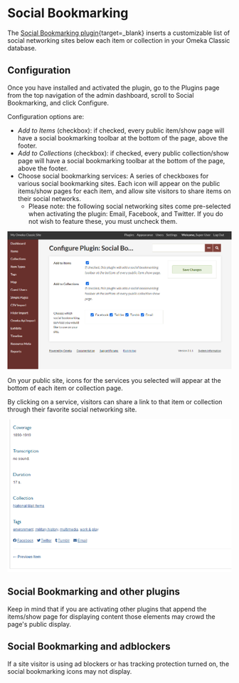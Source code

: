 # Social Bookmarking

The [Social Bookmarking plugin](https://omeka.org/classic/plugins/SocialBookmarking/){target=_blank} inserts a customizable list of social networking sites below each item or collection in your Omeka Classic database.

## Configuration

Once you have installed and activated the plugin, go to the Plugins page from the top navigation of the admin dashboard, scroll to Social Bookmarking, and click Configure. 

Configuration options are: 

- *Add to Items* (checkbox): if checked, every public item/show page will have a social bookmarking toolbar at the bottom of the page, above the footer.
- *Add to Collections* (checkbox): if checked, every public collection/show page will have a social bookmarking toolbar at the bottom of the page, above the footer.
- Choose social bookmarking services: A series of checkboxes for various social bookmarking sites. Each icon will appear on the public items/show pages for each item, and allow site visitors to share items on their social networks.
    -   Please note: the following social networking sites come pre-selected when activating the plugin: Email, Facebook, and Twitter. If you do not wish to feature these, you must uncheck them.

![SocialBookmarking configuration options](../doc_files/plugin_images/SocialBookmarkingConfig.png)

On your public site, icons for the services you selected will appear at the bottom of each item or collection page.

By clicking on a service, visitors can share a link to that item or collection through their favorite social networking site.

![SocialBookmarking public view](../doc_files/plugin_images/SocialBookmarkingPublic.png)

## Social Bookmarking and other plugins

Keep in mind that if you are activating other plugins that append the items/show page for displaying content those elements may crowd the page's public display.

## Social Bookmarking and adblockers

If a site visitor is using ad blockers or has tracking protection turned on, the social bookmarking icons may not display.
